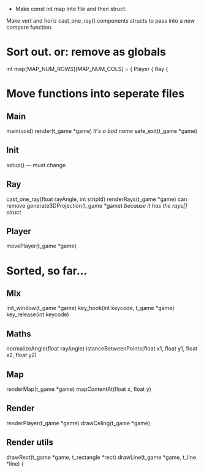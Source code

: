 - Make const int map into file and then struct. 

Make vert and horiz cast_one_ray() components structs to pass into a new compare function. 

# Sort out. or: remove as globals
int map[MAP_NUM_ROWS][MAP_NUM_COLS] = {
Player {
Ray {

# Move functions into seperate files

## Main
main(void)
render(t_game \*game) *It's a bad name*
safe_exit(t_game *game)

## Init
setup() — must change


## Ray
cast_one_ray(float rayAngle, int stripId)
renderRays(t_game \*game) can remove
generate3DProjection(t_game \*game) *because it has the rays[] struct*

## Player
movePlayer(t_game *game)




# Sorted, so far...

## Mlx
init_window(t_game *game)
key_hook(int keycode, t_game *game)
key_release(int keycode)

## Maths
normalizeAngle(float rayAngle)
istanceBetweenPoints(float x1, float y1, float x2, float y2)

## Map
renderMap(t_game *game)
mapContentAt(float x, float y)

## Render
renderPlayer(t_game *game)
drawCeling(t_game *game)

## Render utils
drawRect(t_game *game, t_rectangle *rect)
drawLine(t_game *game, t_line *line) {


